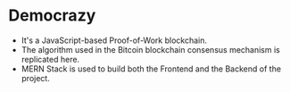 # Democrazy
- It's a JavaScript-based Proof-of-Work blockchain.
- The algorithm used in the Bitcoin blockchain consensus mechanism is replicated here.
- MERN Stack is used to build both the Frontend and the Backend of the project.
